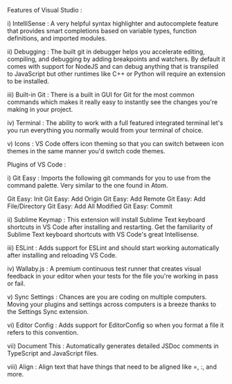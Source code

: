 Features of Visual Studio :

i) IntelliSense : A very helpful syntax highlighter and autocomplete feature that provides smart completions based on variable types, function definitions, and imported modules.

ii) Debugging : The built git in debugger helps you accelerate editing, compiling, and debugging by adding breakpoints and watchers. By default it comes with support for NodeJS and can debug anything that is transpiled to JavaScript but other runtimes like C++ or Python will require an extension to be installed.

iii) Built-in Git : There is a built in GUI for Git for the most common commands which makes it really easy to instantly see the changes you're making in your project.

iv) Terminal : The ability to work with a full featured integrated terminal let's you run everything you normally would from your terminal of choice.

v) Icons : VS Code offers icon theming so that you can switch between icon themes in the same manner you'd switch code themes.

Plugins of VS Code :

i) Git Easy : Imports the following git commands for you to use from the command palette. Very similar to the one found in Atom.

Git Easy: Init
Git Easy: Add Origin
Git Easy: Add Remote
Git Easy: Add File/Directory
Git Easy: Add All Modified
Git Easy: Commit

ii) Sublime Keymap : This extension will install Sublime Text keyboard shortcuts in VS Code after installing and restarting. Get the familiarity of Sublime Text keyboard shortcuts with VS Code's great Intellisense.

iii) ESLint : Adds support for ESLint and should start working automatically after installing and reloading VS Code.

iv) Wallaby.js : A premium continuous test runner that creates visual feedback in your editor when your tests for the file you're working in pass or fail.

v) Sync Settings : Chances are you are coding on multiple computers. Moving your plugins and settings across computers is a breeze thanks to the Settings Sync extension.

vi) Editor Config : Adds support for EditorConfig so when you format a file it refers to this convention.

vii) Document This : Automatically generates detailed JSDoc comments in TypeScript and JavaScript files.

viii) Align : Align text that have things that need to be aligned like =, :, and more.